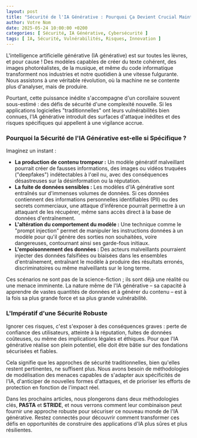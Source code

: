 ```yaml
---
layout: post
title: "Sécurité de l'IA Générative : Pourquoi Ça Devient Crucial Maintenant"
author: Votre Nom
date: 2025-05-24 10:00:00 +0200
categories: [ Sécurité, IA Générative, Cybersécurité ]
tags: [ IA, Sécurité, Vulnérabilités, Risques, Innovation ]
---
```


L'intelligence artificielle générative (IA générative) est sur toutes les lèvres, et pour cause ! Des modèles capables
de créer du texte cohérent, des images photoréalistes, de la musique, et même du code informatique transforment nos
industries et notre quotidien à une vitesse fulgurante. Nous assistons à une véritable révolution, où la machine ne se
contente plus d'analyser, mais de produire.

Pourtant, cette puissance inédite s'accompagne d'un corollaire souvent sous-estimé : des défis de sécurité d'une
complexité nouvelle. Si les applications logicielles "traditionnelles" ont leurs vulnérabilités bien connues, l'IA
générative introduit des surfaces d'attaque inédites et des risques spécifiques qui appellent à une vigilance accrue.

### Pourquoi la Sécurité de l'IA Générative est-elle si Spécifique ?

Imaginez un instant :

* **La production de contenu trompeur :** Un modèle génératif malveillant pourrait créer de fausses informations, des
  images ou vidéos truquées ("deepfakes") indétectables à l'œil nu, avec des conséquences désastreuses sur la
  désinformation ou la réputation.
* **La fuite de données sensibles :** Les modèles d'IA générative sont entraînés sur d'immenses volumes de données. Si
  ces données contiennent des informations personnelles identifiables (PII) ou des secrets commerciaux, une attaque
  d'inférence pourrait permettre à un attaquant de les récupérer, même sans accès direct à la base de données
  d'entraînement.
* **L'altération du comportement du modèle :** Une technique comme le "prompt injection" permet de manipuler les
  instructions données à un modèle pour qu'il génère des sorties non souhaitées, voire dangereuses, contournant ainsi
  ses garde-fous initiaux.
* **L'empoisonnement des données :** Des acteurs malveillants pourraient injecter des données falsifiées ou biaisées
  dans les ensembles d'entraînement, entraînant le modèle à produire des résultats erronés, discriminatoires ou même
  malveillants sur le long terme.

Ces scénarios ne sont pas de la science-fiction ; ils sont déjà une réalité ou une menace imminente. La nature même de
l'IA générative – sa capacité à apprendre de vastes quantités de données et à générer du contenu – est à la fois sa plus
grande force et sa plus grande vulnérabilité.

### L'Impératif d'une Sécurité Robuste

Ignorer ces risques, c'est s'exposer à des conséquences graves : perte de confiance des utilisateurs, atteinte à la
réputation, fuites de données coûteuses, ou même des implications légales et éthiques. Pour que l'IA générative réalise
son plein potentiel, elle doit être bâtie sur des fondations sécurisées et fiables.

Cela signifie que les approches de sécurité traditionnelles, bien qu'elles restent pertinentes, ne suffisent plus. Nous
avons besoin de méthodologies de modélisation des menaces capables de s'adapter aux spécificités de l'IA, d'anticiper de
nouvelles formes d'attaques, et de prioriser les efforts de protection en fonction de l'impact réel.

Dans les prochains articles, nous plongerons dans deux méthodologies clés, **PASTA** et **STRIDE**, et nous verrons
comment leur combinaison peut fournir une approche robuste pour sécuriser ce nouveau monde de l'IA générative. Restez
connectés pour découvrir comment transformer ces défis en opportunités de construire des applications d'IA plus sûres et
plus résilientes.